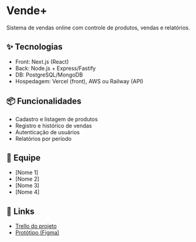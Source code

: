 # Vende+

Sistema de vendas online com controle de produtos, vendas e relatórios.

## ✨ Tecnologias
- Front: Next.js (React)
- Back: Node.js + Express/Fastify
- DB: PostgreSQL/MongoDB
- Hospedagem: Vercel (front), AWS ou Railway (API)

## 📦 Funcionalidades
- Cadastro e listagem de produtos
- Registro e histórico de vendas
- Autenticação de usuários
- Relatórios por período


## 👥 Equipe
- [Nome 1]
- [Nome 2]
- [Nome 3]
- [Nome 4]

## 📌 Links
- [Trello do projeto](#)
- [Protótipo (Figma)](#)
